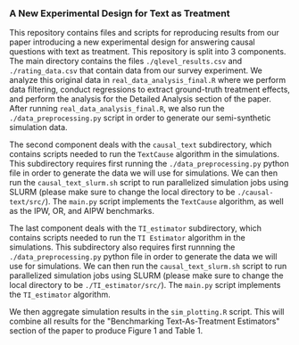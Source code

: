 ### A New Experimental Design for Text as Treatment
This repository contains files and scripts for reproducing results from our paper introducing a new experimental design for answering causal questions with text as treatment. This repository is split into 3 components. The main directory contains the files `./qlevel_results.csv` and `./rating_data.csv` that contain data from our survey experiment. We analyze this original data in `real_data_analysis_final.R` where we perform data filtering, conduct regressions to extract ground-truth treatment effects, and perform the analysis for the Detailed Analysis section of the paper. After running `real_data_analysis_final.R`, we also run the `./data_preprocessing.py` script in order to generate our semi-synthetic simulation data.

The second component deals with the `causal_text` subdirectory, which contains scripts needed to run the `TextCause` algorithm in the simulations. This subdirectory requires first running the `./data_preprocessing.py` python file in order to generate the data we will use for simulations. We can then run the `causal_text_slurm.sh` script to run parallelized simulation jobs using SLURM (please make sure to change the local directory to be `./causal-text/src/`). The `main.py` script implements the `TextCause` algorithm, as well as the IPW, OR, and AIPW benchmarks. 

The last component deals with the `TI_estimator` subdirectory, which contains scripts needed to run the `TI Estimator` algorithm in the simulations. This subdirectory also requires first runnning the `./data_preprocessing.py` python file in order to generate the data we will use for simulations. We can then run the `causal_text_slurm.sh` script to run parallelized simulation jobs using SLURM (please make sure to change the local directory to be `./TI_estimator/src/`). The `main.py` script implements the `TI_estimator` algorithm.

We then aggregate simulation results in the `sim_plotting.R` script. This will combine all results for the "Benchmarking Text-As-Treatment Estimators" section of the paper to produce Figure 1 and Table 1.
